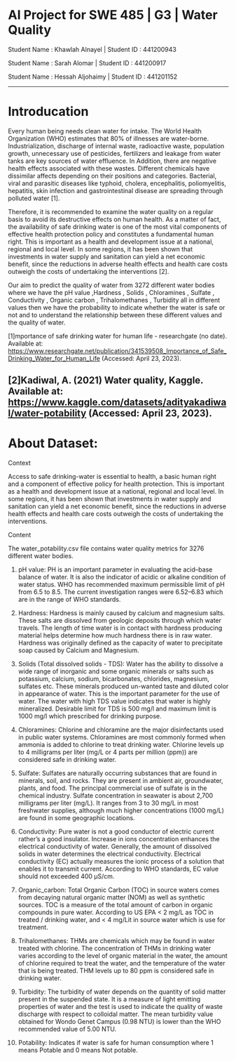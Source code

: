 # AI Project for SWE 485 | G3 | Water Quality
Student Name : Khawlah Alnayel | Student ID : 441200943 

Student Name : Sarah Alomar  | Student ID : 441200917 

Student Name : Hessah Aljohaimy  | Student ID : 441201152

------------------------------------------------------------------
# Introducation
 Every human being needs clean water for intake. The World Health Organization (WHO) estimates that 80% of illnesses are water-borne. Industrialization, discharge of internal waste, radioactive waste, population growth, unnecessary use of pesticides, fertilizers and leakage from water tanks are key sources of water effluence. In Addition, there are negative health effects associated with these wastes. Different chemicals have dissimilar affects depending on their positions and categories. Bacterial, viral and parasitic diseases like typhoid, cholera, encephalitis, poliomyelitis, hepatitis, skin infection and gastrointestinal disease are spreading through polluted water [1]. 

Therefore, it is recommended to examine the water quality on a regular basis to avoid its destructive effects on human health. As a matter of fact, the availability of safe drinking water is one of the most vital components of effective health protection policy and constitutes a fundamental human right. This is important as a health and development issue at a national, regional and local level. In some regions, it has been shown that investments in water supply and sanitation can yield a net economic benefit, since the reductions in adverse health effects and health care costs outweigh the costs of undertaking the interventions [2]. 

Our aim to predict the quality of water from 3272 different water bodies where we have the pH value ,Hardness , Solids , Chloramines , Sulfate , Conductivity , Organic carbon , Trihalomethanes , Turbidity all in different values then we have the probability to indicate whether the water is safe or not and to understand the relationship between these different values and the quality of water. 

[1]mportance of safe drinking water for human life - researchgate (no date). Available at: https://www.researchgate.net/publication/341539508_Importance_of_Safe_Drinking_Water_for_Human_Life (Accessed: April 23, 2023).
 
[2]Kadiwal, A. (2021) Water quality, Kaggle. Available at: https://www.kaggle.com/datasets/adityakadiwal/water-potability (Accessed: April 23, 2023). 
-----------------------------------------------------------------------

# About Dataset:

Context

Access to safe drinking-water is essential to health, a basic human right and a component of effective policy for health protection. This is important as a health and development issue at a national, regional and local level. In some regions, it has been shown that investments in water supply and sanitation can yield a net economic benefit, since the reductions in adverse health effects and health care costs outweigh the costs of undertaking the interventions.

Content

The water_potability.csv file contains water quality metrics for 3276 different water bodies.

1. pH value:
PH is an important parameter in evaluating the acid–base balance of water. It is also the indicator of acidic or alkaline condition of water status. WHO has recommended maximum permissible limit of pH from 6.5 to 8.5. The current investigation ranges were 6.52–6.83 which are in the range of WHO standards.

2. Hardness:
Hardness is mainly caused by calcium and magnesium salts. These salts are dissolved from geologic deposits through which water travels. The length of time water is in contact with hardness producing material helps determine how much hardness there is in raw water. Hardness was originally defined as the capacity of water to precipitate soap caused by Calcium and Magnesium.

3. Solids (Total dissolved solids - TDS):
Water has the ability to dissolve a wide range of inorganic and some organic minerals or salts such as potassium, calcium, sodium, bicarbonates, chlorides, magnesium, sulfates etc. These minerals produced un-wanted taste and diluted color in appearance of water. This is the important parameter for the use of water. The water with high TDS value indicates that water is highly mineralized. Desirable limit for TDS is 500 mg/l and maximum limit is 1000 mg/l which prescribed for drinking purpose.

4. Chloramines:
Chlorine and chloramine are the major disinfectants used in public water systems. Chloramines are most commonly formed when ammonia is added to chlorine to treat drinking water. Chlorine levels up to 4 milligrams per liter (mg/L or 4 parts per million (ppm)) are considered safe in drinking water.

5. Sulfate:
Sulfates are naturally occurring substances that are found in minerals, soil, and rocks. They are present in ambient air, groundwater, plants, and food. The principal commercial use of sulfate is in the chemical industry. Sulfate concentration in seawater is about 2,700 milligrams per liter (mg/L). It ranges from 3 to 30 mg/L in most freshwater supplies, although much higher concentrations (1000 mg/L) are found in some geographic locations.

6. Conductivity:
Pure water is not a good conductor of electric current rather’s a good insulator. Increase in ions concentration enhances the electrical conductivity of water. Generally, the amount of dissolved solids in water determines the electrical conductivity. Electrical conductivity (EC) actually measures the ionic process of a solution that enables it to transmit current. According to WHO standards, EC value should not exceeded 400 μS/cm.

7. Organic_carbon:
Total Organic Carbon (TOC) in source waters comes from decaying natural organic matter (NOM) as well as synthetic sources. TOC is a measure of the total amount of carbon in organic compounds in pure water. According to US EPA < 2 mg/L as TOC in treated / drinking water, and < 4 mg/Lit in source water which is use for treatment.

8. Trihalomethanes:
THMs are chemicals which may be found in water treated with chlorine. The concentration of THMs in drinking water varies according to the level of organic material in the water, the amount of chlorine required to treat the water, and the temperature of the water that is being treated. THM levels up to 80 ppm is considered safe in drinking water.

9. Turbidity:
The turbidity of water depends on the quantity of solid matter present in the suspended state. It is a measure of light emitting properties of water and the test is used to indicate the quality of waste discharge with respect to colloidal matter. The mean turbidity value obtained for Wondo Genet Campus (0.98 NTU) is lower than the WHO recommended value of 5.00 NTU.

10. Potability:
Indicates if water is safe for human consumption where 1 means Potable and 0 means Not potable.

